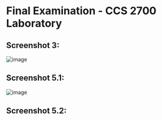 # Final Examination - CCS 2700 Laboratory

## Screenshot 3:
![image](https://github.com/arujudo3/2700-finals-tubato/assets/115630120/3b790b44-1daa-416f-9536-796001917b0f)

## Screenshot 5.1:
![image](https://github.com/arujudo3/2700-finals-tubato/assets/115630120/078a1e7c-bd31-4fc2-aee6-e009b41c3a66)

## Screenshot 5.2:
